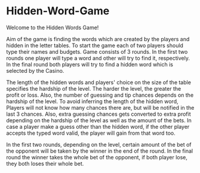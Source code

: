 # Hidden-Word-Game

Welcome to the Hidden Words Game!

Aim of the game is finding the words which are created by the players and hidden in the letter tables.
To start the game each of two players should type their names and budgets. Game consists of 3 rounds.
In the first two rounds one player will type a word and other will try to find it, respectively.
In the final round both players will try to find a hidden word which is selected by the Casino.

The length of the hidden words and players' choice on the size of the table specifies the hardship of the level. The harder the level, the greater the profit or loss.
Also, the number of guessing and tip chances depends on the hardship of the level. To avoid inferring the length of the hidden word,
Players will not know how many chances there are, but will be notified in the last 3 chances.
Also, extra guessing chances gets converted to extra profit depending on the hardship of the level as well as the amount of the bets.
In case a player make a guess other than the hidden word, if the other player accepts the typed word valid, the player will gain from that word too.

In the first two rounds, depending on the level, certain amount of the bet of the opponent will be taken by the winner in the end of the round.
In the final round the winner takes the whole bet of the opponent, if both player lose, they both loses their whole bet.
